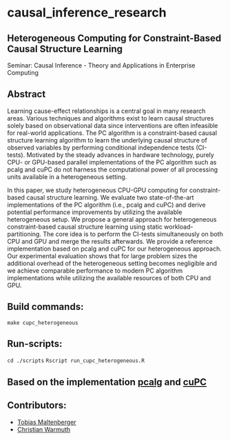 # causal_inference_research
## Heterogeneous Computing for Constraint-Based Causal Structure Learning
Seminar: Causal Inference - Theory and Applications in Enterprise Computing

## Abstract
Learning cause-effect relationships is a central goal in many research areas. Various techniques and algorithms exist to learn causal structures solely based on observational data since interventions are often infeasible for real-world applications. The PC algorithm is a constraint-based causal structure learning algorithm to learn the underlying causal structure of observed variables by performing conditional independence tests (CI-tests). Motivated by the steady advances in hardware technology, purely CPU- or GPU-based parallel implementations of the PC algorithm such as pcalg and cuPC do not harness the computational power of all processing units available in a heterogeneous setting.

In this paper, we study heterogeneous CPU-GPU computing for constraint-based causal structure learning. We evaluate two state-of-the-art implementations of the PC algorithm (i.e., pcalg and cuPC) and derive potential performance improvements by utilizing the available heterogeneous setup. We propose a general approach for heterogeneous constraint-based causal structure learning using static workload-partitioning. The core idea is to perform the CI-tests simultaneously on both CPU and GPU and merge the results afterwards. We provide a reference implementation based on pcalg and cuPC for our heterogeneous approach. Our experimental evaluation shows that for large problem sizes the additional overhead of the heterogeneous setting becomes negligible and we achieve comparable performance to modern PC algorithm implementations while utilizing the available resources of both CPU and GPU.

## Build commands:
```make cupc_heterogeneous```

## Run-scripts:
```cd ./scripts```
```Rscript run_cupc_heterogeneous.R```

## Based on the implementation [pcalg](https://github.com/cran/pcalg) and [cuPC](https://github.com/LIS-Laboratory/cupc)

## Contributors:
-  [Tobias Maltenberger](https://github.com/maltenbergert)
-  [Christian Warmuth](https://github.com/christianwarmuth)
